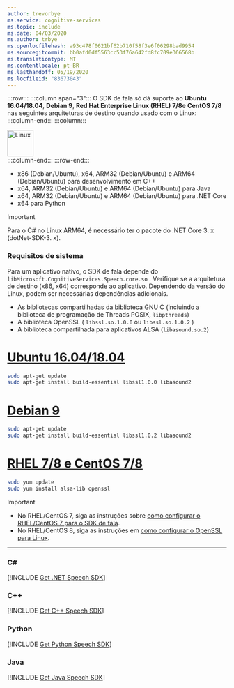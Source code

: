 ```yaml
---
author: trevorbye
ms.service: cognitive-services
ms.topic: include
ms.date: 04/03/2020
ms.author: trbye
ms.openlocfilehash: a93c478f0621bf62b710f58f3e6f06298bad9954
ms.sourcegitcommit: bb0afd0df5563cc53f76a642fd8fc709e366568b
ms.translationtype: MT
ms.contentlocale: pt-BR
ms.lasthandoff: 05/19/2020
ms.locfileid: "83673043"
---
```

:::row:::
    :::column span="3":::
        O SDK de fala só dá suporte ao **Ubuntu 16.04/18.04**, **Debian 9**, **Red Hat Enterprise Linux (RHEL) 7/8**e **CentOS 7/8** nas seguintes arquiteturas de destino quando usado com o Linux:
    :::column-end:::
    :::column:::
        <br>
        <div class="icon is-large">
            <img alt="Linux" src="https://docs.microsoft.com/media/logos/logo_linux-color.svg" width="60px">
        </div>
    :::column-end:::
:::row-end:::

- x86 (Debian/Ubuntu), x64, ARM32 (Debian/Ubuntu) e ARM64 (Debian/Ubuntu) para desenvolvimento em C++
- x64, ARM32 (Debian/Ubuntu) e ARM64 (Debian/Ubuntu) para Java
- x64, ARM32 (Debian/Ubuntu) e ARM64 (Debian/Ubuntu) para .NET Core
- x64 para Python

> [!IMPORTANT]
> Para o C# no Linux ARM64, é necessário ter o pacote do .NET Core 3. x (dotNet-SDK-3. x).

### <a name="system-requirements"></a>Requisitos de sistema

Para um aplicativo nativo, o SDK de fala depende do `libMicrosoft.CognitiveServices.Speech.core.so` . Verifique se a arquitetura de destino (x86, x64) corresponde ao aplicativo. Dependendo da versão do Linux, podem ser necessárias dependências adicionais.

- As bibliotecas compartilhadas da biblioteca GNU C (incluindo a biblioteca de programação de Threads POSIX, `libpthreads`)
- A biblioteca OpenSSL ( `libssl.so.1.0.0` ou `libssl.so.1.0.2` )
- A biblioteca compartilhada para aplicativos ALSA (`libasound.so.2`)

# <a name="ubuntu-16041804"></a>[Ubuntu 16.04/18.04](#tab/ubuntu)

```Bash
sudo apt-get update
sudo apt-get install build-essential libssl1.0.0 libasound2
```

# <a name="debian-9"></a>[Debian 9](#tab/debian)

```Bash
sudo apt-get update
sudo apt-get install build-essential libssl1.0.2 libasound2
```

# <a name="rhel-78-and-centos-78"></a>[RHEL 7/8 e CentOS 7/8](#tab/rhel-centos)

```Bash
sudo yum update
sudo yum install alsa-lib openssl
```

> [!IMPORTANT]
> - No RHEL/CentOS 7, siga as instruções sobre [como configurar o RHEL/CentOS 7 para o SDK de fala](~/articles/cognitive-services/speech-service/how-to-configure-rhel-centos-7.md).
> - No RHEL/CentOS 8, siga as instruções em [como configurar o OpenSSL para Linux](~/articles/cognitive-services/speech-service/how-to-configure-openssl-linux.md).

---

### <a name="c"></a>C#

[!INCLUDE [Get .NET Speech SDK](get-speech-sdk-dotnet.md)]

### <a name="c"></a>C++

[!INCLUDE [Get C++ Speech SDK](get-speech-sdk-cpp.md)]

### <a name="python"></a>Python

[!INCLUDE [Get Python Speech SDK](get-speech-sdk-python.md)]

### <a name="java"></a>Java

[!INCLUDE [Get Java Speech SDK](get-speech-sdk-java.md)]
